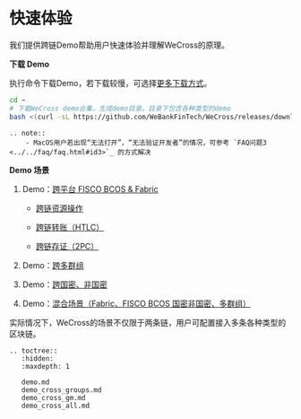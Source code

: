 # 快速体验

我们提供跨链Demo帮助用户快速体验并理解WeCross的原理。

**下载 Demo**

执行命令下载Demo，若下载较慢，可选择[更多下载方式](../../version/download.html#wecross-demo)。

``` bash
cd ~
# 下载WeCross demo合集，生成demo目录，目录下包含各种类型的demo
bash <(curl -sL https://github.com/WeBankFinTech/WeCross/releases/download/resources/download_demo.sh)
```

```eval_rst
.. note::
    - MacOS用户若出现“无法打开”，“无法验证开发者”的情况，可参考 `FAQ问题3 <../../faq/faq.html#id3>`_ 的方式解决
```

**Demo 场景**

1. Demo：[跨平台 FISCO BCOS & Fabric](demo.md) 

   * [跨链资源操作](./demo.html#id2)
   * [跨链转账（HTLC）](./demo.html#id3)

   * [跨链存证（2PC）](./demo.html#id4)
2. Demo：[跨多群组](demo_cross_groups.md)
3. Demo：[跨国密、非国密](demo_cross_gm.md)
4. Demo：[混合场景（Fabric、FISCO BCOS 国密非国密、多群组）](demo_cross_all.md)

实际情况下，WeCross的场景不仅限于两条链，用户可配置接入多条各种类型的区块链。

```eval_rst
.. toctree::
   :hidden:
   :maxdepth: 1
   
   demo.md
   demo_cross_groups.md
   demo_cross_gm.md
   demo_cross_all.md
```

